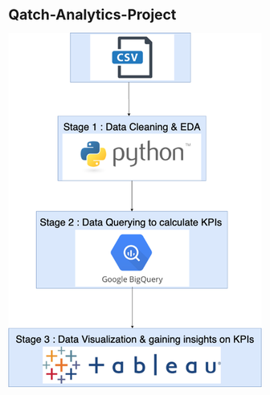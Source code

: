 # Qatch-Analytics-Project

![alt text](https://github.com/rohan-kapadnis/Qatch-Analytics-Project/blob/main/Qatch%20(1).png) 
